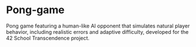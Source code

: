 # Pong-game
Pong game featuring a human-like AI opponent that simulates natural player behavior, including realistic errors and adaptive difficulty, developed for the 42 School Transcendence project.
